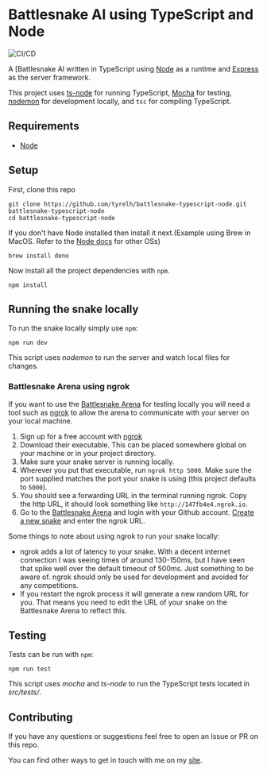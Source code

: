 # Battlesnake AI using TypeScript and Node

![CI/CD](https://github.com/tyrelh/battlesnake-typescript-node/workflows/CI/CD/badge.svg)

A [Battlesnake AI written in TypeScript using [Node](https://nodejs.org/en/) as a runtime and [Express](https://expressjs.com/) as the server framework.

This project uses [ts-node](https://github.com/TypeStrong/ts-node) for running TypeScript, [Mocha](https://mochajs.org/) for testing, [nodemon](https://nodemon.io/) for development locally, and `tsc` for compiling TypeScript.

## Requirements
* [Node](https://nodejs.org/en/)

## Setup
First, clone this repo

```shell script
git clone https://github.com/tyrelh/battlesnake-typescript-node.git battlesnake-typescript-node
cd battlesnake-typescript-node
```

If you don't have Node installed then install it next.(Example using Brew in MacOS. Refer to the [Node docs](https://nodejs.org/en/download/package-manager/) for other OSs)

```shell script
brew install deno
```

Now install all the project dependencies with `npm`.

```shell script
npm install
```

## Running the snake locally

To run the snake locally simply use `npm`:

```shell script
npm run dev
```

This script uses *nodemon* to run the server and watch local files for changes.

### Battlesnake Arena using ngrok

If you want to use the [Battlesnake Arena](https://play.battlesnake.com/arena/global/) for testing locally you will need a tool such as [ngrok](https://ngrok.com/) to allow the arena to communicate with your server on your local machine.

1. Sign up for a free account with [ngrok](https://dashboard.ngrok.com/signup)
2. Download their executable. This can be placed somewhere global on your machine or in your project directory.
3. Make sure your snake server is running locally.
4. Wherever you put that executable, run `ngrok http 5000`. Make sure the port supplied matches the port your snake is using (this project defaults to `5000`).
5. You should see a forwarding URL in the terminal running ngrok. Copy the http URL, it should look something like `http://147fb4e4.ngrok.io`.
6. Go to the [Battlesnake Arena](https://play.battlesnake.com/arena/global/) and login with your Github account. [Create a new snake](https://play.battlesnake.com/account/snakes/create/) and enter the ngrok URL.

Some things to note about using ngrok to run your snake locally:
* ngrok adds a lot of latency to your snake. With a decent internet connection I was seeing times of around 130-150ms, but I have seen that spike well over the default timeout of 500ms. Just something to be aware of. ngrok should only be used for development and avoided for any competitions.
* If you restart the ngrok process it will generate a new random URL for you. That means you need to edit the URL of your snake on the Battlesnake Arena to reflect this.

## Testing
Tests can be run with `npm`:

```shell script
npm run test
```

This script uses *mocha* and *ts-node* to run the TypeScript tests located in *src/tests/*.

## Contributing
If you have any questions or suggestions feel free to open an Issue or PR on this repo.

You can find other ways to get in touch with me on my [site](https://tyrelh.github.io).
